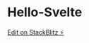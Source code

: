 # Hello-Svelte

[Edit on StackBlitz ⚡️](https://stackblitz.com/edit/sveltejs-kit-template-default-ufck9t)